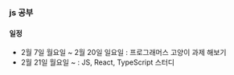 ### js 공부

#### 일정

- 2월 7일 월요일 ~ 2월 20일 일요일 : 프로그래머스 고양이 과제 해보기
- 2월 21일 월요일 ~ : JS, React, TypeScript 스터디
